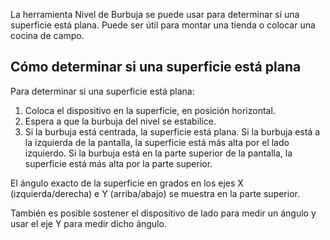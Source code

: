 La herramienta Nivel de Burbuja se puede usar para determinar si una superficie está plana. Puede ser útil para montar una tienda o colocar una cocina de campo.

## Cómo determinar si una superficie está plana
Para determinar si una superficie está plana:

1. Coloca el dispositivo en la superficie, en posición horizontal.
2. Espera a que la burbuja del nivel se estabilice.
3. Si la burbuja está centrada, la superficie está plana. Si la burbuja está a la izquierda de la pantalla, la superficie está más alta por el lado izquierdo. Si la burbuja está en la parte superior de la pantalla, la superficie está más alta por la parte superior.

El ángulo exacto de la superficie en grados en los ejes X (izquierda/derecha) e Y (arriba/abajo) se muestra en la parte superior.

También es posible sostener el dispositivo de lado para medir un ángulo y usar el eje Y para medir dicho ángulo.
